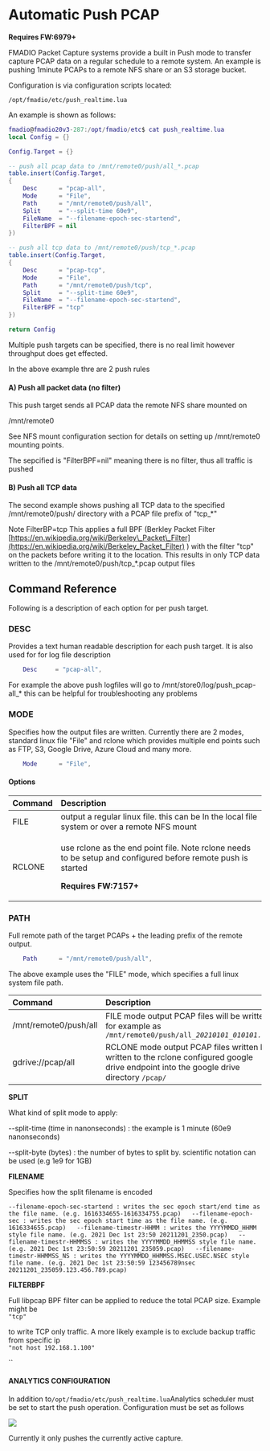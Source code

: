 # Automatic Push PCAP

**Requires FW:6979+**

FMADIO Packet Capture systems provide a built in Push mode to transfer capture PCAP data on a regular schedule to a remote system. An example is pushing 1minute PCAPs to a remote NFS share or an S3 storage bucket.

Configuration is via configuration scripts located:

```text
/opt/fmadio/etc/push_realtime.lua
```

An example is shown as follows:

```lua
fmadio@fmadio20v3-287:/opt/fmadio/etc$ cat push_realtime.lua
local Config = {}

Config.Target = {}

-- push all pcap data to /mnt/remote0/push/all_*.pcap
table.insert(Config.Target, 
{
    Desc      = "pcap-all",
    Mode      = "File",
    Path      = "/mnt/remote0/push/all",
    Split     = "--split-time 60e9",
    FileName  = "--filename-epoch-sec-startend",
    FilterBPF = nil 
})

-- push all tcp data to /mnt/remote0/push/tcp_*.pcap
table.insert(Config.Target, 
{
    Desc      = "pcap-tcp", 
    Mode      = "File", 
    Path      = "/mnt/remote0/push/tcp",   
    Split     = "--split-time 60e9", 
    FileName  = "--filename-epoch-sec-startend", 
    FilterBPF = "tcp" 
})

return Config
```

Multiple push targets can be specified, there is no real limit however throughput does get effected.

In the above example thre are 2 push rules

#### A\) Push all packet data \(no filter\)

This push target sends all PCAP data the remote NFS share mounted on 

/mnt/remote0

See NFS mount configuration section for details on setting up /mnt/remote0 mounting points.

The sepcified is "FilterBPF=nil" meaning there is no filter, thus all traffic is pushed

#### B\) Push all TCP data 

The second example shows pushing all TCP data to the specified /mnt/remote0/push/ directory with a PCAP file prefix of "tcp\_\*"

Note FilterBP=tcp  This applies a full BPF \(Berkley Packet Filter [https://en.wikipedia.org/wiki/Berkeley\_Packet\_Filter](https://en.wikipedia.org/wiki/Berkeley_Packet_Filter) \) with the filter "tcp" on the packets before writing it to the location. This results in only TCP data written to the /mnt/remote0/push/tcp\_\*.pcap output files

## Command Reference

Following is a description of each option for per push target.

### **DESC**

Provides a text human readable description for each push target. It is also used for for log file description

```lua
    Desc     = "pcap-all",
```

For example the above push logfiles will go to /mnt/store0/log/push\_pcap-all\_\* this can be helpful for troubleshooting any problems

### **MODE**

Specifies how the output files are written. Currently there are 2 modes, standard linux file "File" and rclone which provides multiple end points such as FTP, S3, Google Drive, Azure Cloud and many more.

```lua
    Mode      = "File",
```

#### Options

<table>
  <thead>
    <tr>
      <th style="text-align:left">Command</th>
      <th style="text-align:left">Description</th>
    </tr>
  </thead>
  <tbody>
    <tr>
      <td style="text-align:left">FILE</td>
      <td style="text-align:left">output a regular linux file. this can be ln the local file system or over
        a remote NFS mount</td>
    </tr>
    <tr>
      <td style="text-align:left">RCLONE</td>
      <td style="text-align:left">
        <p>use rclone as the end point file. Note rclone needs to be setup and configured
          before remote push is started</p>
        <p></p>
        <p><b>Requires FW:7157+ </b>
        </p>
      </td>
    </tr>
  </tbody>
</table>

 

### **PATH**

Full remote path of the target PCAPs + the leading prefix of the remote output. 

```lua
    Path      = "/mnt/remote0/push/all",
```

The above example uses the "FILE" mode, which specifies a full linux system file path. 

| Command                                               | Description |
| :--- | :--- |
| /mnt/remote0/push/all | FILE mode output PCAP files will be written for example as `/mnt/remote0/push/all_`_`20210101_010101.cap`_ |
| gdrive://pcap/all | RCLONE mode output PCAP files written be written to the rclone configured google drive endpoint into the google drive directory `/pcap/`  |

**SPLIT**

What kind of split mode to apply:

--split-time \(time in nanonseconds\) : the example is 1 minute \(60e9 nanonseconds\)

--split-byte \(bytes\) : the number of bytes to split by. scientific notation can be used \(e.g 1e9 for 1GB\)

**FILENAME**

Specifies how the split filename is encoded  


  
 `--filename-epoch-sec-startend : writes the sec epoch start/end time as the file name. (e.g. 1616334655-1616334755.pcap)  
 --filename-epoch-sec : writes the sec epoch start time as the file name. (e.g. 1616334655.pcap)  
 --filename-timestr-HHMM : writes the YYYYMMDD_HHMM style file name. (e.g. 2021 Dec 1st 23:50 20211201_2350.pcap)  
 --filename-timestr-HHMMSS : writes the YYYYMMDD_HHMMSS style file name. (e.g. 2021 Dec 1st 23:50:59 20211201_235059.pcap)  
 --filename-timestr-HHMMSS_NS : writes the YYYYMMDD_HHMMSS.MSEC.USEC.NSEC style file name. (e.g. 2021 Dec 1st 23:50:59 123456789nsec 20211201_235059.123.456.789.pcap)`  
  


**FILTERBPF**

Full libpcap BPF filter can be applied to reduce the total PCAP size. Example might be  
`"tcp"`

  
to write TCP only traffic. A more likely example is to exclude backup traffic from specific ip  
`"not host 192.168.1.100"`

\`\`

#### ANALYTICS CONFIGURATION

In addition to`/opt/fmadio/etc/push_realtime.lua`Analytics scheduler must be set to start the push operation. Configuration must be set as follows  
  
![](https://fmad.io/images/fmadio10-manual/20210321_analytics_push.png)  
  
Currently it only pushes the currently active capture.




